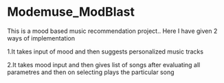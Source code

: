 # Modemuse_ModBlast
This is a mood based music recommendation project..
Here I have given 2 ways of implementation 

1.It takes input of mood and then suggests personalized music tracks

2.It takes mood input and then gives list of songs after evaluating all parametres and then on selecting plays the particular song
